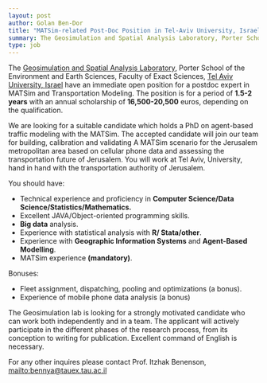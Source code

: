 ```yaml
---
layout: post
author: Golan Ben-Dor
title: "MATSim-related Post-Doc Position in Tel-Aviv University, Israel"
summary: The Geosimulation and Spatial Analysis Laboratory, Porter School of the Environment and Earth Sciences, Faculty of Exact Sciences, Tel Aviv University, Israel have an immediate open position for a postdoc expert in MATSim and Transportation Modeling.
type: job
---
```






The [Geosimulation and Spatial Analysis Laboratory](https://www.geosimlab.org/), Porter School of the Environment and Earth Sciences, Faculty of Exact Sciences, [Tel Aviv University, Israel](https://english.tau.ac.il/) have an immediate open position for a postdoc expert in MATSim and Transportation Modeling. The position is for a period of **1.5-2 years** with an annual scholarship of **16,500-20,500** euros, depending on the qualification.

We are looking for a suitable candidate which holds a PhD on agent-based traffic modeling with the MATSim. The accepted candidate will join our team for building, calibration and validating A MATSim scenario for the Jerusalem metropolitan area based on cellular phone data and assessing the transportation future of Jerusalem. You will work at Tel Aviv, University, hand in hand with the transportation authority of Jerusalem.

You should have:

- Technical experience and proficiency in **Computer Science/Data Science/Statistics/Mathematics.**
- Excellent JAVA/Object-oriented programming skills.
- **Big data** analysis.
- Experience with statistical analysis with **R/ Stata/other**.
- Experience with **Geographic Information Systems** and **Agent-Based Modelling**.
- MATSim experience **(mandatory)**.

Bonuses:

- Fleet assignment, dispatching, pooling and optimizations (a bonus).
- Experience of mobile phone data analysis (a bonus)

The Geosimulation lab is looking for a strongly motivated candidate who can work both independently and in a team. The applicant will actively participate in the different phases of the research process, from its conception to writing for publication. Excellent command of English is necessary.

For any other inquires please contact Prof. Itzhak Benenson,  <mailto:bennya@tauex.tau.ac.il>


